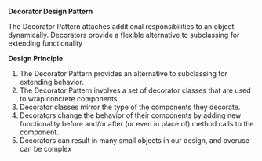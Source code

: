 **Decorator Design Pattern**

The Decorator Pattern attaches additional responsibilities to an object dynamically. Decorators provide a flexible alternative to subclassing for extending functionality


**Design Principle**

1. The Decorator Pattern provides an alternative to subclassing for extending behavior.
2. The Decorator Pattern involves a set of decorator classes that are used to wrap concrete components.
3. Decorator classes mirror the type of the components they decorate. 
4. Decorators change the behavior of their components by adding new functionality before and/or after (or even in place of) method calls to the component.
5. Decorators can result in many small objects in our design, and overuse can be complex


